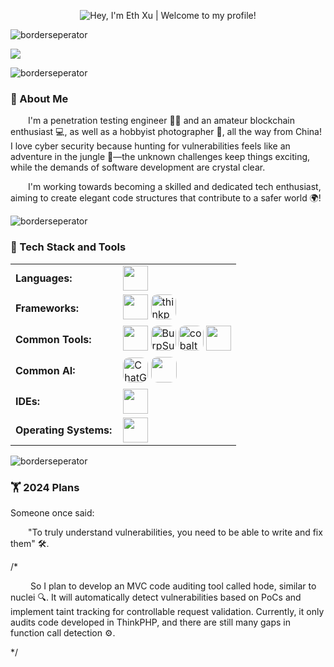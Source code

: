<p align="center">
  <img src="https://readme-typing-svg.herokuapp.com?font=Fira+Code&size=35&duration=3500&color=fcfcfc&background=0588fa&center=true&vCenter=true&width=900&lines=Hey%2C+I'm+Eth+Xu;Welcome+To+My+Profile!" alt="Hey, I'm Eth Xu | Welcome to my profile!" />
</p>

![borderseperator](https://pub-0c54f5a2c7834f658db746949889664b.r2.dev/2024/10/0f490c1179909ee8006859e60c6177b9.gif)



<img src="https://pub-0c54f5a2c7834f658db746949889664b.r2.dev/2024/10/d7a0e07686e15945172b31787f08ce77.png">

![borderseperator](https://pub-0c54f5a2c7834f658db746949889664b.r2.dev/2024/10/0f490c1179909ee8006859e60c6177b9.gif)

### 🤺 About Me

<p>&emsp;&emsp;I'm a penetration testing engineer 🕵️‍♂️ and an amateur blockchain enthusiast 💻, as well as a hobbyist photographer 📸, all the way from China! I love cyber security because hunting for vulnerabilities feels like an adventure in the jungle 🌿—the unknown challenges keep things exciting, while the demands of software development are crystal clear.</p>
<p>&emsp;&emsp;I'm working towards becoming a skilled and dedicated tech enthusiast, aiming to create elegant code structures that contribute to a safer world 🌍!</p>

<!-- ########################################## ########################################## -->
![borderseperator](https://pub-0c54f5a2c7834f658db746949889664b.r2.dev/2024/10/0f490c1179909ee8006859e60c6177b9.gif)

### 🧰 Tech Stack and Tools

<table>
     <tr>
        <td style="font-weight: bold; padding-right: 10px; vertical-align: center;">Languages:</td>
        <td><img height="40" src="https://skillicons.dev/icons?i=php,java,c,go"/></td>
    </tr>
    <tr>
        <td style="font-weight: bold; padding-right: 10px; vertical-align: center;">Frameworks:</td>
        <td><img height="40"  src="https://skillicons.dev/icons?i=spring,laravel"/> 
    <img width="40" height="40" src="https://pub-0c54f5a2c7834f658db746949889664b.r2.dev/svg/thinkphp.svg" alt="thinkphp" style="border-radius: 10px;"/>
        </td>
    </tr>
    <tr>
        <td style="font-weight: bold; padding-right: 10px; vertical-align: center;">Common Tools:</td>
        <td><img height="40" src="https://skillicons.dev/icons?i=androidstudio,kali,docker"/> <img height="40" src="https://pub-0c54f5a2c7834f658db746949889664b.r2.dev/svg/burp-professional.svg" alt="BurpSuite" style="border-radius: 10px;"/>         <img height="40" src="https://pub-0c54f5a2c7834f658db746949889664b.r2.dev/2024/10/8511972f22c8cf4b597be4d1c10641fa.png" alt="cobalt strike" style="border-radius: 10px;"/> <img height="40" src="https://skillicons.dev/icons?i=postman"/> 
        </td>
    </tr>
    <tr>
        <td style="font-weight: bold; padding-right: 10px; vertical-align: center;">Common AI:</td>
        <td><img height="40" src="https://upload.wikimedia.org/wikipedia/commons/0/04/ChatGPT_logo.svg" alt="ChatGPT" style="border-radius: 10px;"/>
        <img height="41" width="41" src="https://pub-0c54f5a2c7834f658db746949889664b.r2.dev/2024/10/2127bdd52fca650ecf2030fe61d6aab6.png" style="border-radius: 10px;">
        </td>
    </tr>
    <tr>
        <td style="font-weight: bold; padding-right: 10px; vertical-align: center;">IDEs:</td>
        <td><img height="40" src="https://skillicons.dev/icons?i=vscode,eclipse,sublime,idea,pycharm,vim"/></td>
    </tr>
    <tr>
        <td style="font-weight: bold; padding-right: 10px; vertical-align: center;">Operating Systems:</td>
        <td><img height="40" src="https://skillicons.dev/icons?i=windows,linux,bsd"/></td>
    </tr>
</table>

![borderseperator](https://pub-0c54f5a2c7834f658db746949889664b.r2.dev/2024/10/0f490c1179909ee8006859e60c6177b9.gif)

### 🏋 2024 Plans

<p>Someone once said:</p>

<p>&emsp;&emsp;"To truly understand vulnerabilities, you need to be able to write and fix them" 🛠️.</p>

/*<p>&emsp;&emsp;
So I plan to develop an MVC code auditing tool called hode, similar to nuclei 🔍. It will automatically detect vulnerabilities based on PoCs and implement taint tracking for controllable request validation. Currently, it only audits code developed in ThinkPHP, and there are still many gaps in function call detection ⚙️.</p>
*/
